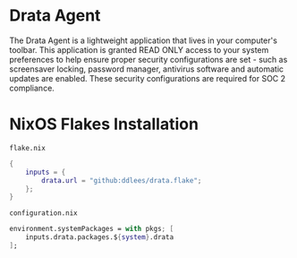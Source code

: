 # Drata Agent

The Drata Agent is a lightweight application that lives in your computer's toolbar. This application is granted READ ONLY access to your system preferences to help ensure proper security configurations are set - such as screensaver locking, password manager, antivirus software and automatic updates are enabled. These security configurations are required for SOC 2 compliance.

# NixOS Flakes Installation

`flake.nix`

``` nix
{
    inputs = {
        drata.url = "github:ddlees/drata.flake";
    };
}
```

`configuration.nix`

``` nix
environment.systemPackages = with pkgs; [
    inputs.drata.packages.${system}.drata
];
```
